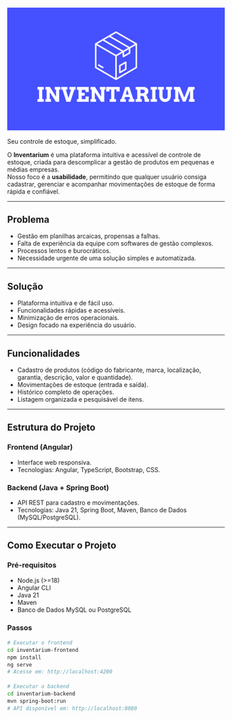 <p align="center">
  <img src="logo.png" alt="Logo Inventarium" width="600"/>
</p>

Seu controle de estoque, simplificado.

O **Inventarium** é uma plataforma intuitiva e acessível de controle de estoque, criada para descomplicar a gestão de produtos em pequenas e médias empresas.  
Nosso foco é a **usabilidade**, permitindo que qualquer usuário consiga cadastrar, gerenciar e acompanhar movimentações de estoque de forma rápida e confiável.  

---

## Problema
- Gestão em planilhas arcaicas, propensas a falhas.  
- Falta de experiência da equipe com softwares de gestão complexos.  
- Processos lentos e burocráticos.  
- Necessidade urgente de uma solução simples e automatizada.  

---

## Solução
- Plataforma intuitiva e de fácil uso.  
- Funcionalidades rápidas e acessíveis.  
- Minimização de erros operacionais.  
- Design focado na experiência do usuário.  

---

## Funcionalidades
- Cadastro de produtos (código do fabricante, marca, localização, garantia, descrição, valor e quantidade).  
- Movimentações de estoque (entrada e saída).  
- Histórico completo de operações.  
- Listagem organizada e pesquisável de itens.  

---

## Estrutura do Projeto

### Frontend (Angular)
- Interface web responsiva.  
- Tecnologias: Angular, TypeScript, Bootstrap, CSS.  

### Backend (Java + Spring Boot)
- API REST para cadastro e movimentações.  
- Tecnologias: Java 21, Spring Boot, Maven, Banco de Dados (MySQL/PostgreSQL).  

---

## Como Executar o Projeto

### Pré-requisitos
- Node.js (>=18)  
- Angular CLI  
- Java 21  
- Maven  
- Banco de Dados MySQL ou PostgreSQL  

### Passos
```bash
# Executar o frontend
cd inventarium-frontend
npm install
ng serve
# Acesse em: http://localhost:4200

# Executar o backend
cd inventarium-backend
mvn spring-boot:run
# API disponível em: http://localhost:8080
